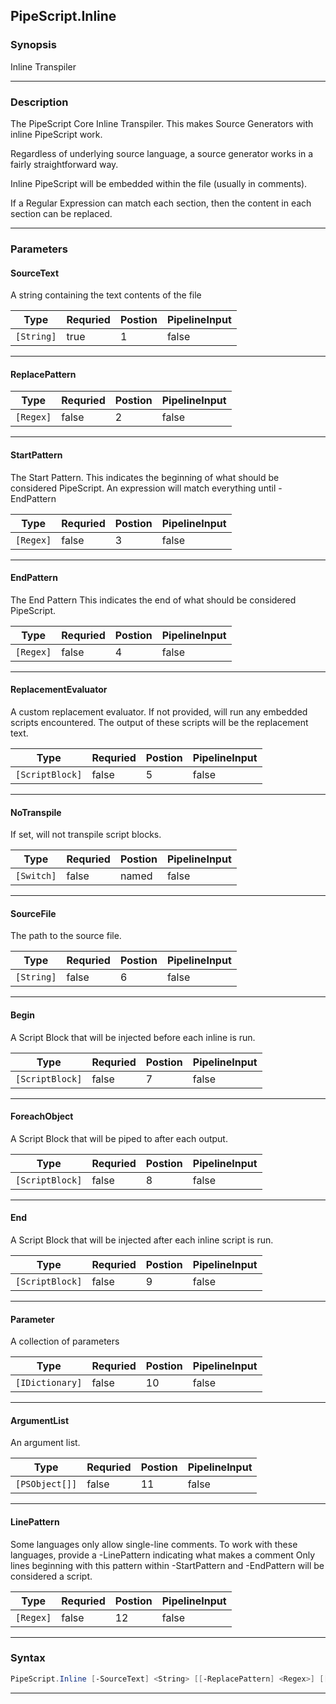 
PipeScript.Inline
-----------------
### Synopsis
Inline Transpiler

---
### Description

The PipeScript Core Inline Transpiler.  This makes Source Generators with inline PipeScript work.

Regardless of underlying source language, a source generator works in a fairly straightforward way.

Inline PipeScript will be embedded within the file (usually in comments).

If a Regular Expression can match each section, then the content in each section can be replaced.

---
### Parameters
#### **SourceText**

A string containing the text contents of the file



|Type          |Requried|Postion|PipelineInput|
|--------------|--------|-------|-------------|
|```[String]```|true    |1      |false        |
---
#### **ReplacePattern**

|Type         |Requried|Postion|PipelineInput|
|-------------|--------|-------|-------------|
|```[Regex]```|false   |2      |false        |
---
#### **StartPattern**

The Start Pattern.
This indicates the beginning of what should be considered PipeScript.
An expression will match everything until -EndPattern



|Type         |Requried|Postion|PipelineInput|
|-------------|--------|-------|-------------|
|```[Regex]```|false   |3      |false        |
---
#### **EndPattern**

The End Pattern
This indicates the end of what should be considered PipeScript.



|Type         |Requried|Postion|PipelineInput|
|-------------|--------|-------|-------------|
|```[Regex]```|false   |4      |false        |
---
#### **ReplacementEvaluator**

A custom replacement evaluator.
If not provided, will run any embedded scripts encountered. 
The output of these scripts will be the replacement text.



|Type               |Requried|Postion|PipelineInput|
|-------------------|--------|-------|-------------|
|```[ScriptBlock]```|false   |5      |false        |
---
#### **NoTranspile**

If set, will not transpile script blocks.



|Type          |Requried|Postion|PipelineInput|
|--------------|--------|-------|-------------|
|```[Switch]```|false   |named  |false        |
---
#### **SourceFile**

The path to the source file.



|Type          |Requried|Postion|PipelineInput|
|--------------|--------|-------|-------------|
|```[String]```|false   |6      |false        |
---
#### **Begin**

A Script Block that will be injected before each inline is run.



|Type               |Requried|Postion|PipelineInput|
|-------------------|--------|-------|-------------|
|```[ScriptBlock]```|false   |7      |false        |
---
#### **ForeachObject**

A Script Block that will be piped to after each output.



|Type               |Requried|Postion|PipelineInput|
|-------------------|--------|-------|-------------|
|```[ScriptBlock]```|false   |8      |false        |
---
#### **End**

A Script Block that will be injected after each inline script is run.



|Type               |Requried|Postion|PipelineInput|
|-------------------|--------|-------|-------------|
|```[ScriptBlock]```|false   |9      |false        |
---
#### **Parameter**

A collection of parameters



|Type               |Requried|Postion|PipelineInput|
|-------------------|--------|-------|-------------|
|```[IDictionary]```|false   |10     |false        |
---
#### **ArgumentList**

An argument list.



|Type              |Requried|Postion|PipelineInput|
|------------------|--------|-------|-------------|
|```[PSObject[]]```|false   |11     |false        |
---
#### **LinePattern**

Some languages only allow single-line comments.
To work with these languages, provide a -LinePattern indicating what makes a comment
Only lines beginning with this pattern within -StartPattern and -EndPattern will be considered a script.



|Type         |Requried|Postion|PipelineInput|
|-------------|--------|-------|-------------|
|```[Regex]```|false   |12     |false        |
---
### Syntax
```PowerShell
PipeScript.Inline [-SourceText] <String> [[-ReplacePattern] <Regex>] [[-StartPattern] <Regex>] [[-EndPattern] <Regex>] [[-ReplacementEvaluator] <ScriptBlock>] [-NoTranspile] [[-SourceFile] <String>] [[-Begin] <ScriptBlock>] [[-ForeachObject] <ScriptBlock>] [[-End] <ScriptBlock>] [[-Parameter] <IDictionary>] [[-ArgumentList] <PSObject[]>] [[-LinePattern] <Regex>] [<CommonParameters>]
```
---



